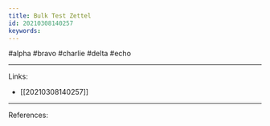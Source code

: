 ```yaml
---
title: Bulk Test Zettel
id: 20210308140257
keywords:
---
```

#alpha #bravo #charlie #delta #echo

---
Links:

- [[20210308140257]]

---
References:
